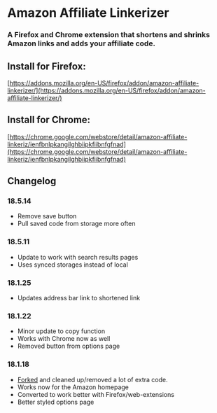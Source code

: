 # Amazon Affiliate Linkerizer
### A Firefox and Chrome extension that shortens and shrinks Amazon links and adds your affiliate code.

## Install for Firefox:
[https://addons.mozilla.org/en-US/firefox/addon/amazon-affiliate-linkerizer/](https://addons.mozilla.org/en-US/firefox/addon/amazon-affiliate-linkerizer/)

## Install for Chrome:
[https://chrome.google.com/webstore/detail/amazon-affiliate-linkeriz/ienfbnlpkangilghbiipkfiibnfgfnad](https://chrome.google.com/webstore/detail/amazon-affiliate-linkeriz/ienfbnlpkangilghbiipkfiibnfgfnad)

## Changelog

### 18.5.14
* Remove save button
* Pull saved code from storage more often

### 18.5.11
* Update to work with search results pages
* Uses synced storages instead of local

### 18.1.25
* Updates address bar link to shortened link

### 18.1.22
* Minor update to copy function
* Works with Chrome now as well
* Removed button from options page

### 18.1.18
* [Forked](https://github.com/bxio/Amazon-Affiliate-Chrome-Extension) and cleaned up/removed a lot of extra code.
* Works now for the Amazon homepage
* Converted to work better with Firefox/web-extensions
* Better styled options page